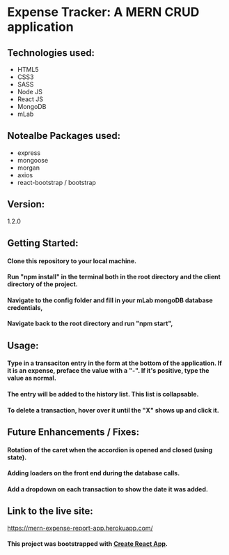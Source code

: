 # Expense Tracker: A MERN CRUD application

## Technologies used:

- HTML5
- CSS3
- SASS
- Node JS
- React JS
- MongoDB
- mLab

## Notealbe Packages used:

- express
- mongoose
- morgan
- axios
- react-bootstrap / bootstrap

## Version:

1.2.0

## Getting Started:

#### Clone this repository to your local machine.

#### Run "npm install" in the terminal both in the root directory and the client directory of the project.

#### Navigate to the config folder and fill in your mLab mongoDB database credentials,

#### Navigate back to the root directory and run "npm start",

## Usage:

#### Type in a transaciton entry in the form at the bottom of the application. If it is an expense, preface the value with a "-". If it's positive, type the value as normal.

#### The entry will be added to the history list. This list is collapsable.

#### To delete a transaction, hover over it until the "X" shows up and click it.

## Future Enhancements / Fixes:

#### Rotation of the caret when the accordion is opened and closed (using state).

#### Adding loaders on the front end during the database calls.

#### Add a dropdown on each transaction to show the date it was added.

## Link to the live site:

https://mern-expense-report-app.herokuapp.com/

#### This project was bootstrapped with [Create React App](https://github.com/facebook/create-react-app).
